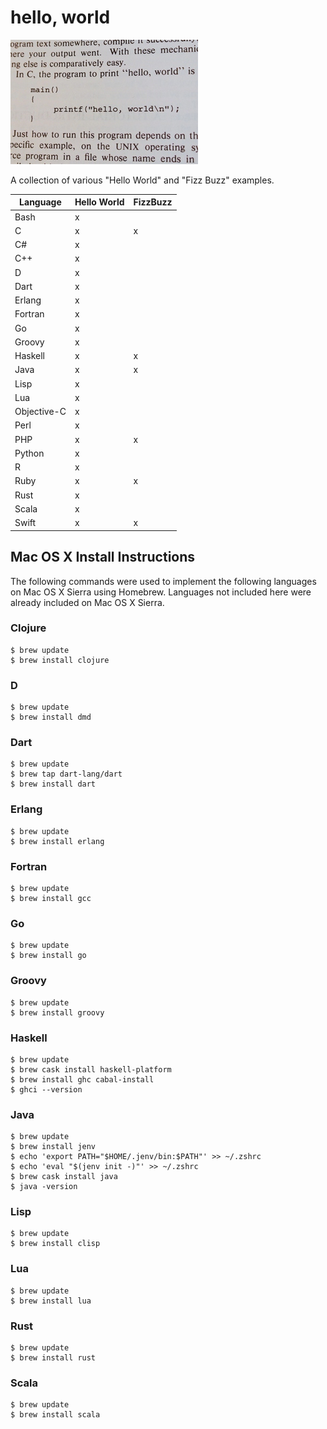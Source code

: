 # hello, world

[![hello, world](https://raw.githubusercontent.com/ezrafree/helloworld/master/hello_world.jpg)](https://github.com/ezrafree/helloworld)

A collection of various "Hello World" and "Fizz Buzz" examples.

| Language | Hello World | FizzBuzz |
| ----------- | - | - |
| Bash        | x |  |
| C           | x | x |
| C#          | x |  |
| C++         | x |  |
| D           | x |  |
| Dart        | x |  |
| Erlang      | x |  |
| Fortran     | x |  |
| Go          | x |  |
| Groovy      | x |  |
| Haskell     | x | x |
| Java        | x | x |
| Lisp        | x |  |
| Lua         | x |  |
| Objective-C | x |  |
| Perl        | x |  |
| PHP         | x | x |
| Python      | x |  |
| R           | x |  |
| Ruby        | x | x |
| Rust        | x |  |
| Scala       | x |  |
| Swift       | x | x |

## Mac OS X Install Instructions

The following commands were used to implement the following languages on Mac OS X Sierra using Homebrew. Languages not included here were already included on Mac OS X Sierra.

### Clojure

    $ brew update
    $ brew install clojure

### D

    $ brew update
    $ brew install dmd

### Dart

    $ brew update
    $ brew tap dart-lang/dart
    $ brew install dart

### Erlang

    $ brew update
    $ brew install erlang

### Fortran

    $ brew update
    $ brew install gcc

### Go

    $ brew update
    $ brew install go

### Groovy

    $ brew update
    $ brew install groovy

### Haskell

    $ brew update
    $ brew cask install haskell-platform
    $ brew install ghc cabal-install
    $ ghci --version

### Java

    $ brew update
    $ brew install jenv
    $ echo 'export PATH="$HOME/.jenv/bin:$PATH"' >> ~/.zshrc
    $ echo 'eval "$(jenv init -)"' >> ~/.zshrc
    $ brew cask install java
    $ java -version

### Lisp

    $ brew update
    $ brew install clisp

### Lua

    $ brew update
    $ brew install lua

### Rust

    $ brew update
    $ brew install rust

### Scala

    $ brew update
    $ brew install scala
